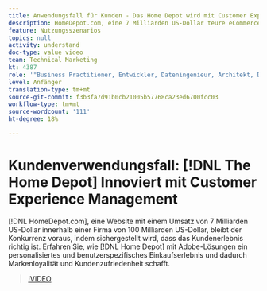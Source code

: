 ```yaml
---
title: Anwendungsfall für Kunden - Das Home Depot wird mit Customer Experience Management aktualisiert
description: HomeDepot.com, eine 7 Milliarden US-Dollar teure eCommerce-Site innerhalb einer Firma von 100 Milliarden US-Dollar, bleibt dem Wettbewerb voraus, indem sie sicherstellt, dass die Kundenerfahrung richtig ist. Erfahren Sie, wie Home Depot mit Adoben Markentreue und Kundenzufriedenheit durch ein personalisiertes und individuelles Einkaufserlebnis schafft.
feature: Nutzungsszenarios
topics: null
activity: understand
doc-type: value video
team: Technical Marketing
kt: 4387
role: '"Business Practitioner, Entwickler, Dateningenieur, Architekt, Data Architect, Administrator, Leader"'
level: Anfänger
translation-type: tm+mt
source-git-commit: f3b3fa7d91b0cb21005b57768ca23ed6700fcc03
workflow-type: tm+mt
source-wordcount: '111'
ht-degree: 18%

---
```



# Kundenverwendungsfall: [!DNL The Home Depot] Innoviert mit Customer Experience Management

[!DNL HomeDepot.com], eine Website mit einem Umsatz von 7 Milliarden US-Dollar innerhalb einer Firma von 100 Milliarden US-Dollar, bleibt der Konkurrenz voraus, indem sichergestellt wird, dass das Kundenerlebnis richtig ist. Erfahren Sie, wie [!DNL Home Depot] mit Adobe-Lösungen ein personalisiertes und benutzerspezifisches Einkaufserlebnis und dadurch Markenloyalität und Kundenzufriedenheit schafft.

>[!VIDEO](https://video.tv.adobe.com/v/31506/?quality=12)
